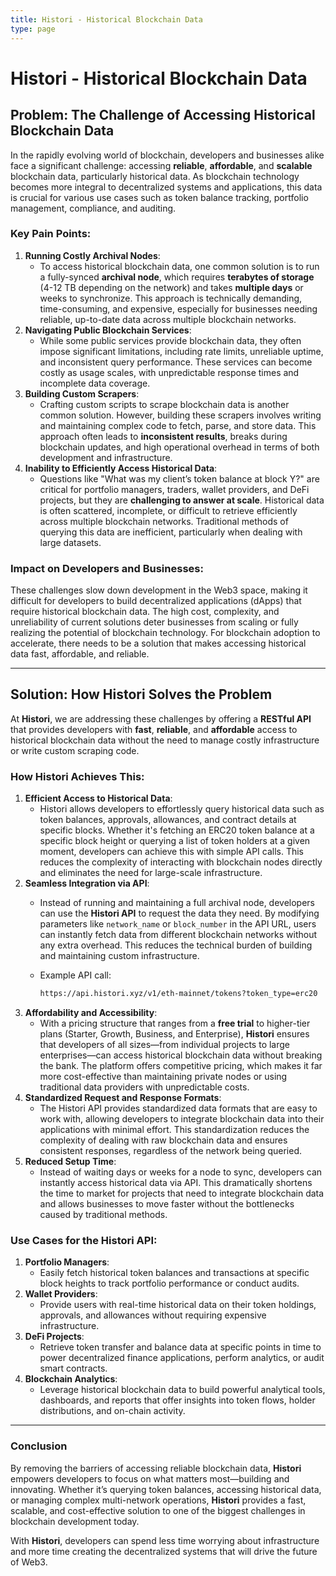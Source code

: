 ```yaml
---
title: Histori - Historical Blockchain Data
type: page
---
```


# Histori - Historical Blockchain Data

## **Problem: The Challenge of Accessing Historical Blockchain Data**

In the rapidly evolving world of blockchain, developers and businesses alike face a significant challenge: accessing **reliable**, **affordable**, and **scalable** blockchain data, particularly historical data. As blockchain technology becomes more integral to decentralized systems and applications, this data is crucial for various use cases such as token balance tracking, portfolio management, compliance, and auditing.

### **Key Pain Points:**

1. **Running Costly Archival Nodes**:
    - To access historical blockchain data, one common solution is to run a fully-synced **archival node**, which requires **terabytes of storage** (4-12 TB depending on the network) and takes **multiple days** or weeks to synchronize. This approach is technically demanding, time-consuming, and expensive, especially for businesses needing reliable, up-to-date data across multiple blockchain networks.
2. **Navigating Public Blockchain Services**:
    - While some public services provide blockchain data, they often impose significant limitations, including rate limits, unreliable uptime, and inconsistent query performance. These services can become costly as usage scales, with unpredictable response times and incomplete data coverage.
3. **Building Custom Scrapers**:
    - Crafting custom scripts to scrape blockchain data is another common solution. However, building these scrapers involves writing and maintaining complex code to fetch, parse, and store data. This approach often leads to **inconsistent results**, breaks during blockchain updates, and high operational overhead in terms of both development and infrastructure.
4. **Inability to Efficiently Access Historical Data**:
    - Questions like "What was my client’s token balance at block Y?" are critical for portfolio managers, traders, wallet providers, and DeFi projects, but they are **challenging to answer at scale**. Historical data is often scattered, incomplete, or difficult to retrieve efficiently across multiple blockchain networks. Traditional methods of querying this data are inefficient, particularly when dealing with large datasets.

### **Impact on Developers and Businesses**:

These challenges slow down development in the Web3 space, making it difficult for developers to build decentralized applications (dApps) that require historical blockchain data. The high cost, complexity, and unreliability of current solutions deter businesses from scaling or fully realizing the potential of blockchain technology. For blockchain adoption to accelerate, there needs to be a solution that makes accessing historical data fast, affordable, and reliable.

---

## **Solution: How Histori Solves the Problem**

At **Histori**, we are addressing these challenges by offering a **RESTful API** that provides developers with **fast**, **reliable**, and **affordable** access to historical blockchain data without the need to manage costly infrastructure or write custom scraping code.

### **How Histori Achieves This:**

1. **Efficient Access to Historical Data**:
    - Histori allows developers to effortlessly query historical data such as token balances, approvals, allowances, and contract details at specific blocks. Whether it's fetching an ERC20 token balance at a specific block height or querying a list of token holders at a given moment, developers can achieve this with simple API calls. This reduces the complexity of interacting with blockchain nodes directly and eliminates the need for large-scale infrastructure.
2. **Seamless Integration via API**:
    - Instead of running and maintaining a full archival node, developers can use the **Histori API** to request the data they need. By modifying parameters like `network_name` or `block_number` in the API URL, users can instantly fetch data from different blockchain networks without any extra overhead. This reduces the technical burden of building and maintaining custom infrastructure.
    - Example API call:
        
        ```bash
        https://api.histori.xyz/v1/eth-mainnet/tokens?token_type=erc20
        
        ```
2. **Affordability and Accessibility**:
    - With a pricing structure that ranges from a **free trial** to higher-tier plans (Starter, Growth, Business, and Enterprise), **Histori** ensures that developers of all sizes—from individual projects to large enterprises—can access historical blockchain data without breaking the bank. The platform offers competitive pricing, which makes it far more cost-effective than maintaining private nodes or using traditional data providers with unpredictable costs.
3. **Standardized Request and Response Formats**:
    - The Histori API provides standardized data formats that are easy to work with, allowing developers to integrate blockchain data into their applications with minimal effort. This standardization reduces the complexity of dealing with raw blockchain data and ensures consistent responses, regardless of the network being queried.
4. **Reduced Setup Time**:
    - Instead of waiting days or weeks for a node to sync, developers can instantly access historical data via API. This dramatically shortens the time to market for projects that need to integrate blockchain data and allows businesses to move faster without the bottlenecks caused by traditional methods.

### **Use Cases for the Histori API**:

1. **Portfolio Managers**:
    - Easily fetch historical token balances and transactions at specific block heights to track portfolio performance or conduct audits.
2. **Wallet Providers**:
    - Provide users with real-time historical data on their token holdings, approvals, and allowances without requiring expensive infrastructure.
3. **DeFi Projects**:
    - Retrieve token transfer and balance data at specific points in time to power decentralized finance applications, perform analytics, or audit smart contracts.
4. **Blockchain Analytics**:
    - Leverage historical blockchain data to build powerful analytical tools, dashboards, and reports that offer insights into token flows, holder distributions, and on-chain activity.

---

### **Conclusion**

By removing the barriers of accessing reliable blockchain data, **Histori** empowers developers to focus on what matters most—building and innovating. Whether it’s querying token balances, accessing historical data, or managing complex multi-network operations, **Histori** provides a fast, scalable, and cost-effective solution to one of the biggest challenges in blockchain development today.

With **Histori**, developers can spend less time worrying about infrastructure and more time creating the decentralized systems that will drive the future of Web3.

